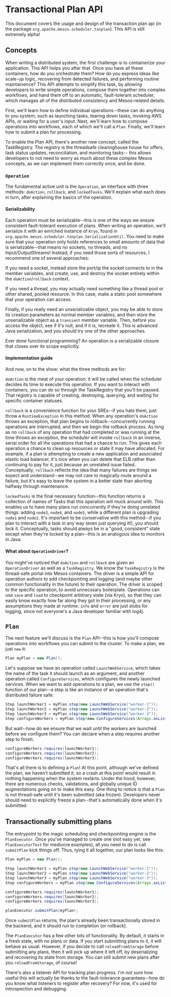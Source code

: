 # Transactional Plan API

This document covers the usage and design of the transaction plan api (in the package `org.apache.mesos.scheduler.txnplan`).
This API is still extremely alpha!

## Concepts

When writing a distributed system, the first challenge is to containerize your application.
This API helps you after that.
Once you have all these containers, how do you orchestrate them?
How do you express ideas like scale-up logic, recovering from detected failures, and performing routine maintainence?
This API attempts to simplify this task, by allowing developers to write simple operations, compose them together into complex workflows, and hand them off to an automatic, fault-tolerant scheduler, which manages all of the distributed consistency and Mesos-related details.

First, we'll learn how to define individual operations--these can do anything to you system, such as launching tasks, tearing down tasks, invoking AWS APIs, or waiting for a user's input. Next, we'll learn how to compose operations into workflows, each of which we'll call a `Plan`. Finally, we'll learn how to submit a plan for processing.

To enable the Plan API, there's another new concept, called the TaskRegistry.
The registry is the threadsafe clearinghouse house for offers, task status updates, reconciliation, and monitoring tasks--
this allows developers to not need to worry as much about these complex Mesos concepts, as we can implement them correctly once, and be done.

### `Operation`

The fundamental active unit is the `Operation`, an interface with three methods: `doAction`, `rollback`, and `lockedTasks`.
We'll explain what each does in turn, after explaining the basics of the operation.

#### Serializability

Each operation must be serializable--this is one of the ways we ensure consistent fault-tolerant execution of plans.
When writing an operation, we'll serialize it with an enriched instance of `Kryo`, found in `org.apache.mesos.scheduler.txnplan.SerializationUtil`.
You need to make sure that your operation only holds references to small amounts of data that is serializable--that means no sockets, no threads, and no Input/OutputStreams!
Instead, if you need those sorts of resources, I recommend one of several approaches:

If you need a socket, instead store the port/ip the socket connects to in the member variables, and create, use, and destroy the socket entirely within the `doAction`/`rollback` context.

If you need a thread, you may actually need something like a thread pool or other shared, pooled resource.
In this case, make a static pool somewhere that your operation can access.

Finally, if you really need an unserializable object, you may be able to store its creation parameters as normal member variables, and then store the unserializable object as a `transient` member variable.
Then, before you access the object, see if it's null, and if it is, recreate it.
This is advanced Java serialization, and you should try one of the other approaches.

Ever done functional programming?
An operation is a serializable closure that closes over its scope explicitly.

#### Implementation guide

And now, on to the show: what the three methods are for:

`doAction` is the meat of your operation: it will be called when the scheduler decides its time to execute this operation.
If you want to interact with containers, you can do so through the TaskRegistry that you'll be passed.
That registry is capable of creating, destroying, querying, and waiting for specific container statuses.

`rollback` is a convenience function for your SREs--if you hate them, just throw a `RuntimeException` in this method.
When any operation's `doAction` throws an exception, that plan begins to rollback--concurrently running operations are interrupted, and then we begin the rollback process.
As long as no `rollback` of any operation that had completed or was running at the time throws an exception, the scheduler will invoke `rollback` in an inverse, serial order for all the operations that had a chance to run.
This gives each operation a chance to clean up resources or state it may have allocated.
For example, if a plan is attempting to create a new application and associated elastic load balancer, it's nice when you can delete that ELB rather than continuing to pay for it, just because an unrelated issue failed.
Conceptually, `rollback` reflects the idea that many failures are things we expect and understand--we may not care to magically route around a failure, but it's easy to leave the system in a better state than aborting halfway through maintenance.

`lockedTasks` is the final necessary function--this function returns a collection of names of Tasks that this operation will muck around with.
This enables us to have many plans run concurrently if they're doing unrelated things: adding `node3`, `node4`, and `node5`, while a different plan is upgrading `node1` and `node2`.
It's important to be conservative with this method--if you plan to interact with a task in any way (even just querying it!), you should lock it.
Conceptually, tasks should always be in a "good, consistent" state except when they're locked by a plan--this is an analogous idea to monitors in Java.

#### What about `OperationDriver`?

You might've noticed that `doAction` and `rollback` are given an `OperationDriver` as well as a `TaskRegistry`.
We know the `TaskRegistry` is the thread-safe portal into Mesos containers.
The driver is a simple API for operation authors to add checkpointing and logging (and maybe other common functionality in the future) to their operation.
The driver is scoped to the specific operation, to avoid unnecssary boilerplate.
Operations can use `save` and `load` to checkpoint arbitrary state (via Kryo), so that they can easily know exactly how far along they got in their processing, or any assumptions they made at runtime.
`info` and `error` are just stubs for logging, since not everyone's a Java developer familiar with log4j.

## `Plan`

The next feature we'll discuss is the `Plan` API--this is how you'll compose operations into workflows you can submit to the cluster.
To make a plan, we just `new` it:

```java
Plan myPlan = new Plan();
```

Let's suppose we have an operation called `LaunchWebService`, which takes the name of the task it should launch as an argument,
and another operation called `ConfigureServices`, which configures the newly launched services.
When we want to add operations to a plan, we use the `step()` function of our plan--a step is like an instance of an operation that's distributed failure safe:

```java
Step launchWorker1 = myPlan.step(new LaunchWebService("worker-1"));
Step launchWorker2 = myPlan.step(new LaunchWebService("worker-2"));
Step launchWorker3 = myPlan.step(new LaunchWebService("worker-3"));
Step configureWorkers = myPlan.step(new ConfigureServices(Arrays.asList("worker-1", "worker-2", "worker-3")));
```

But wait--how do we ensure that we wait until the workers are launched before we configure them?
You can declare when a step requires another step to finish:

```java
configureWorkers.requires(launchWorker1);
configureWorkers.requires(launchWorker2);
configureWorkers.requires(launchWorker3);
```

That's all there is to defining a `Plan`!
At this point, although we've defined the plan, we haven't submitted it, so a crash at this point would result in nothing happening when the system restarts.
Under the hood, however, there are numerous checks, validations, and globally unique ID augmentations going on to make this easy.
One thing to notice is that a `Plan` is not thread-safe until it's been submitted (aka frozen).
Developers never should need to explicitly freeze a plan--that's automatically done when it's submitted.

## Transactionally submitting plans

The entrypoint to the magic scheduling and checkpointing engine is the `PlanExecutor`.
Once you've managed to create one (not easy yet, see `PlanExecutorTest` for mediocre examples), all you need to do is call `submitPlan` kick things off.
Thus, tying it all together, our plan looks like this:

```java
Plan myPlan = new Plan();

Step launchWorker1 = myPlan.step(new LaunchWebService("worker-1"));
Step launchWorker2 = myPlan.step(new LaunchWebService("worker-2"));
Step launchWorker3 = myPlan.step(new LaunchWebService("worker-3"));
Step configureWorkers = myPlan.step(new ConfigureServices(Arrays.asList("worker-1", "worker-2", "worker-3")));

configureWorkers.requires(launchWorker1);
configureWorkers.requires(launchWorker2);
configureWorkers.requires(launchWorker3);

planExecutor.submitPlan(myPlan);
```

Once `submitPlan` returns, the plan's already been transactionally stored in the backend, and it should run to completion (or rollback).

The `PlanExecutor` has a few other bits of functionality.
By default, it starts in a fresh state, with no plans or data.
If you start submitting plans to it, it will behave as usual.
However, if you decide to call `reloadFromStorage` before submitting any plans, then it will pick up where it left off, by deserializing and recovering its state from storage.
You can still submit new plans after you `reloadFromStorage`, of course!

There's also a listener API for tracking plan progress.
I'm not sure how useful this will actually be thanks to the fault-tolerance guarantees--how do you know what listeners to register after recovery?
For now, it's used for introspection and debugging.
